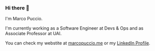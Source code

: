 ### Hi there 👋

I'm Marco Puccio. 

I'm currently working as a Software Engineer at Devs & Ops and as Associate Professor at UAI.

You can check my webstite at [marcopuccio.me](https://marcopuccio.me) or my [LinkedIn Profile](https://www.linkedin.com/in/marcopuccio/).
